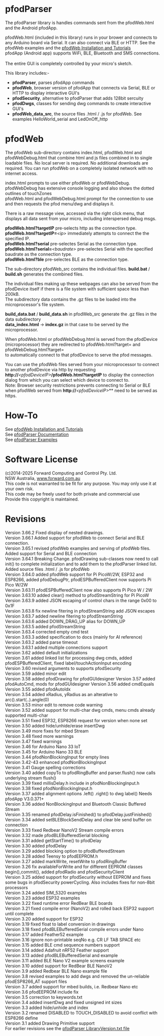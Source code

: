 # pfodParser
The pfodParser library is handles commands sent from the pfodWeb.html and the Android pfodApp.  

pfodWeb.html (included in this library) runs in your brower and connects to any Arduino board via Serial. It can also connect via BLE or HTTP.  See the pfodWeb examples and the [pfodWeb Installation and Tutorials](https://www.forward.com.au/pfod/pfodWeb/index.html)<br>
pfodApp (Android app) supports WiFi, BLE, Bluetooth and SMS connections.<br>  
The entire GUI is completely controlled by your micro's sketch.  

This library includes:-  
* **pfodParser**, parses pfodApp commands 
* **pfodWeb**, browser version of pfodApp that connects via Serial, BLE or HTTP to display interactive GUI's   
* **pfodSecurity**, alternative to pfodParser that adds 128bit sercuity   
* **pfodDwgs**, classes for sending dwg commands to create interactive GUI's 
* **pfodWeb_data_src**, the source files .html / .js for pfodWeb.  See examples HelloWorld_serial and LedOnOff_http

# pfodWeb
The pfodWeb sub-directory contains index.html, pfodWeb.html and pfodWebDebug.html that combine html and js files combined in to single loadable files. No local server is required. 
No additional downloads are required. You can run pfodWeb on a completely isolated network with no internet access.  

index.html prompts to use either pfodWeb or pfodWebDebug.  pfodWebDebug has extensive console logging and also shows the dotted outlines of touchZones  
pfodWeb.html and pfodWebDebug.html prompt for the connection to use and then requests the pfod menu/dwg and displays it.  

There is a raw message view, accessed via the right click menu, that displays all data sent from your micro, including interspersed debug msgs.

**pfodWeb.html?targetIP**  pre-selects http as the connection type.   
**pfodWeb.html?targetIP=**_\<ip\>_  immediately attempts to connect the the specified IP.    
**pfodWeb.html?serial**  pre-selectes Serial as the connection type.    
**pfodWeb.html?serial=**_\<baudrate\>_  pre-selectes Serial with the specified baudrate as the connection type.    
**pfodWeb.html?ble**  pre-selectes BLE as the connection type.    

The sub-directory pfodWeb_src contains the individual files.  **build.bat** / **build.sh** generates the combined files.

The individual files making up these webpages can also be served from the pfodDevice itself if there is a file system with sufficient space less than 200kB.  
The subdirectory data contains the .gz files to be loaded into the microprocessor's file system. 

**build_data.bat** / **build_data.sh** in pfodWeb_src generate the .gz files in the data subdirectory  
**data_index.html** -> **index.gz** in that case to be served by the microprocessor.  

When pfodWeb.html or pfodWebDebug.html is served from the pfodDevice (microprocessor) they are redirected to pfodWeb.html?target=<pfodDeviceIP> and pfodWebDebug.html?target=<pfodDeviceIP>  
to automatically connect to that pfodDevice to serve the pfod messages.  

You can use the pfodWeb files served from your microprocessor to connect to another pfodDevice via http by requesting  
**http://**_\<pfodDeviceIP\>_**/pfodWeb.html?targetIP**
to display the connection dialog from which you can select which device to connect to.  
Note: Browser security restrictions prevents connecting to Serial or BLE when pfodWeb served from **http://**_\<pfodDeviceIP\>_**  need to be served as https.       

# How-To
See [pfodWeb Installation and Tutorials](https://www.forward.com.au/pfod/pfodWeb/index.html)  
See [pfodParser Documentation](https://www.forward.com.au/pfod/pfodParserLibraries/index.html)  
See [pfodParser Examples](https://www.forward.com.au/pfod/index.html)  

# Software License
(c)2014-2025 Forward Computing and Control Pty. Ltd.  
NSW Australia, www.forward.com.au  
This code is not warranted to be fit for any purpose. You may only use it at your own risk.  
This code may be freely used for both private and commercial use  
Provide this copyright is maintained.  

# Revisions
Version 3.66.2 Fixed display of nested drawings.      
Version 3.66.1 Added support for pfodWeb to connect Serial and BLE connection.    
Version 3.65.1 revised pfodWeb examples and serving of pfodWeb files. Added support for Serial and BLE connection  
Version 3.64.1 Breaking Change. pfodDrawing sub-classes now need to call init() to complete initialization and to add them to the pfodParser linked list. Added source files .html / .js for pfodWeb  
Version 3.64.0 added pfodWeb support for Pi PicoW/2W, ESP32 and ESP8266, added pfodDebugPtr, pfodESPBufferedClient now supports Pi Pico W/2W  
Version 3.63.11 pfodESPBufferedClient now also supports Pi Pico W / 2W  
Version 3.63.10 added clear() method to pfodStreamString for Pi PicoW  
Version 3.63.9 added JSON escaping of control chars in the range 0x00 to 0x1F  
Version 3.63.8 fix newline fitering in pfodStreamString add JSON escapes  
Version 3.63.7 added newline fitering to pfodStreamString  
Version 3.63.6 added DOWN_DRAG_UP alias for DOWN_UP  
Version 3.63.5 added pfodStreamString  
Version 3.63.4 corrected empty cmd test  
Version 3.63.3 added specification to docs (mainly for AI reference)  
Version 3.63.2 added parse timeout  
Version 3.63.1 added multiple connections support  
Version 3.62 added default initializations  
Version 3.61 added linked list for processing dwg cmds, added pfodESPBufferedClient, fixed label/touchActionInput encoding  
Version 3.60 revised arguments to supports pfodSecurity  
Version 3.59 added minor edit  
Version 3.58 added pfodDrawing for pfodGUIdesigner
Version 3.57 added pfodAutoCmd, mods for pfodGUIdesigner
Version 3.56 added cmdEquals  
Version 3.55 added pfodAutoIdx  
Version 3.54 added xRadius, yRadius as an alterative to arc().start(..).angle(0)  
Version 3.53 minor edit to remove code warning  
Version 3.52 added support for multi-char dwg cmds, menu cmds already supported multi-char  
Version 3.51 fixed ESP32, ESP8266 request for version when none set  
Version 3.50 added hide/unhide/erase insertDwg  
Version 3.49 more fixes for mbed Stream  
Version 3.48 fixed more warnings  
Version 3.47 fixed warnings  
Version 3.46 for Arduino Nano 33 IoT  
Version 3.45 for Arduino Nano 33 BLE  
Version 3.44 pfodNonBlockingInput for empty lines  
Version 3.42-43 enhanced pfodNonBlockingInput  
Version 3.41 Gauge spelling corrections  
Version 3.40 added copyTo to pfodRingBuffer and parser.flush() now calls underlying stream flush()  
Version 3.39 fixed millisDelay.h include in pfodNonBlockingInput.h  
Version 3.38 fixed pfodNonBlockingInput.h  
Version 3.37 added alignment options .left() .right() to dwg label()  Needs pfodApp V3.0.371+   
Version 3.36 added NonBlockingInput and Bluetooth Classic Buffered Stream  
Version 3.35 renamed pfodDelay.isFinished() to pfodDelay.justFinished()  
Version 3.34 added setBLEBlockSendDelay and clear ble send buffer on connection  
Version 3.33 fixed Redbear NanoV2 Stream compile errors  
Version 3.32 made pfodBLEBufferedSerial blocking   
Version 3.31 added getStartTime() to pfodDelay  
Version 3.30 added pfodDelay  
Version 3.29 added blocking option to pfodBufferedStream  
Version 3.28 added Teensy to pfodEEPROM.h  
Version 3.27 added markWrite, resetWrite to pfodRingBuffer  
Version 3.26 fix availableForWrite and for different EEPROM classes begin(),commit(), added pfodRadio and pfodSecurityClient  
Version 3.25 added support for pfodSecurity without EEPROM and fixes some bugs in pfodSecurity powerCycling. Also includes fixes for non-8bit processors  
Version 3.24 added SIM_5320 examples  
Version 3.23 added ESP32 examples  
Version 3.22 fixed runtime error RedBear BLE boards  
Version 3.21 fixed compile error (NanoV2) and rolled back ESP32 support until complete  
Version 3.20 added support for ESP32  
Version 3.19 fixed float to label conversion in drawings  
Version 3.18 fixed pfodBLEBufferedSerial compile errors under Nano  
Version 3.17 added Feather52 example  
Version 3.16 ignore non-printable seqNo e.g. CR LF TAB SPACE etc  
Version 3.15 added BLE cmd sequence numbers support  
Version 3.14 added Adafruit nRF52 Feather support  
Version 3.13 added pfodBLEBufferedSerial and example  
Version 3.11 added BLE Nano V2 example screens example  
Version 3.10 added support for RedBear BLE NanoV2  
Version 3.9 added Redbear BLE Nano example file  
Version 3.8 revised examples to add dwgs and removed the un-reliable pfodESP8266_AT support files  
Version 3.7 added support for mbed builds, i.e. Redbear Nano etc  
Version 3.6 pfodEEPROM include fix  
Version 3.5 correction to keywords.txt  
Version 3.4 added insertDwg and fixed unsigned int sizes  
Version 3.3 added hide/unhide and index  
Version 3.2 renamed DISABLED to TOUCH_DISABLED to avoid conflict with ESP8266 define  
Version 3.1 added Drawing Primitive support  
For earlier revisions see the [pfodParser LibraryVersion.txt file](https://www.forward.com.au/pfod/pfodParserLibraries/LibraryVersion.txt)  
